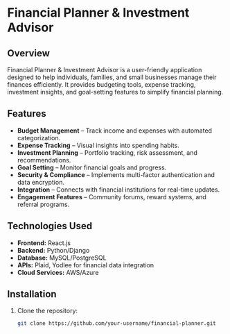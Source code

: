 # Financial Planner & Investment Advisor

## Overview
Financial Planner & Investment Advisor is a user-friendly application designed to help individuals, families, and small businesses manage their finances efficiently. It provides budgeting tools, expense tracking, investment insights, and goal-setting features to simplify financial planning.

## Features
- **Budget Management** – Track income and expenses with automated categorization.
- **Expense Tracking** – Visual insights into spending habits.
- **Investment Planning** – Portfolio tracking, risk assessment, and recommendations.
- **Goal Setting** – Monitor financial goals and progress.
- **Security & Compliance** – Implements multi-factor authentication and data encryption.
- **Integration** – Connects with financial institutions for real-time updates.
- **Engagement Features** – Community forums, reward systems, and referral programs.

## Technologies Used
- **Frontend:** React.js
- **Backend:** Python/Django
- **Database:** MySQL/PostgreSQL
- **APIs:** Plaid, Yodlee for financial data integration
- **Cloud Services:** AWS/Azure

## Installation
1. Clone the repository:
   ```sh
   git clone https://github.com/your-username/financial-planner.git
